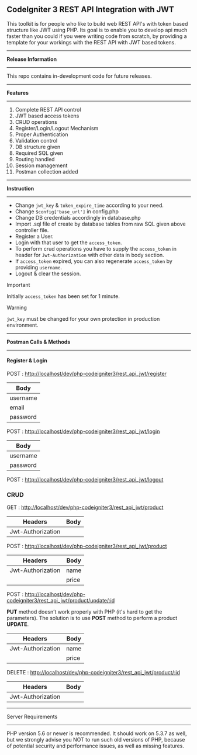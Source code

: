 ## CodeIgniter 3 REST API Integration with JWT
This toolkit is for people who like to build web REST API's with token based structure like JWT using PHP. Its goal is to enable you to develop api much faster than you could if you were writing code from scratch, by providing a template for your workings with the REST API with JWT based tokens.

*********************
**Release Information**
*********************
This repo contains in-development code for future releases.

*********
**Features**
*********

1. Complete REST API control
2. JWT based access tokens
3. CRUD operations
4. Register/Login/Logout Mechanism
5. Proper Authentication
6. Validation control
7. DB structure given
8. Required SQL given
9. Routing handled
10. Session management
11. Postman collection added

***********
**Instruction**
***********

- Change `jwt_key` & `token_expire_time` according to your need.
- Change `$config['base_url']` in config.php
- Change DB credentials accordingly in database.php
- Import .sql file of create by database tables from raw SQL given above controller file. 
- Register a User.
- Login with that user to get the `access_token`.
- To perform crud operations you have to supply the `access_token` in header for `Jwt-Authorization` with other data in body section.
- If `access_token` expired, you can also regenerate `access_token` by providing `username`.
- Logout & clear the session.

> [!IMPORTANT]
> Initially `access_token` has been set for 1 minute.

> [!WARNING]
> `jwt_key` must be changed for your own protection in production environment.
***********************
**Postman Calls & Methods**

***********************

#### Register & Login

POST : [http://localhost/dev/php-codeigniter3/rest_api_jwt/register](http://localhost/dev/php-codeigniter3/rest_api_jwt/register)

|Body     |
|---------|
|username |
|email    |
|password |

POST : [http://localhost/dev/php-codeigniter3/rest_api_jwt/login](http://localhost/dev/php-codeigniter3/rest_api_jwt/login)

|Body     |
|---------|
|username |
|password |

POST : [http://localhost/dev/php-codeigniter3/rest_api_jwt/logout](http://localhost/dev/php-codeigniter3/rest_api_jwt/logout)

### CRUD

GET : [http://localhost/dev/php-codeigniter3/rest_api_jwt/product](http://localhost/dev/php-codeigniter3/rest_api_jwt/product)


|Headers      |Body     |
|-------------|---------|
|Jwt-Authorization|         |

POST : [http://localhost/dev/php-codeigniter3/rest_api_jwt/product](http://localhost/dev/php-codeigniter3/rest_api_jwt/product)

|Headers      |Body     |
|-------------|---------|
|Jwt-Authorization|name     |
|             |price    |

POST : [http://localhost/dev/php-codeigniter3/rest_api_jwt/product/update/:id](http://localhost/dev/php-codeigniter3/rest_api_jwt/product/update/:id)

**PUT** method doesn’t work properly with PHP (it's hard to get the parameters). The solution is to use **POST** method to perform a product **UPDATE**.

|Headers      |Body     |
|-------------|---------|
|Jwt-Authorization|name     |
|             |price    |

DELETE : [http://localhost/dev/php-codeigniter3/rest_api_jwt/product/:id](http://localhost/dev/php-codeigniter3/rest_api_jwt/product/:id)

|Headers      |Body     |
|-------------|---------|
|Jwt-Authorization|         |

*******************
Server Requirements
*******************

PHP version 5.6 or newer is recommended.
It should work on 5.3.7 as well, but we strongly advise you NOT to run
such old versions of PHP, because of potential security and performance
issues, as well as missing features.
